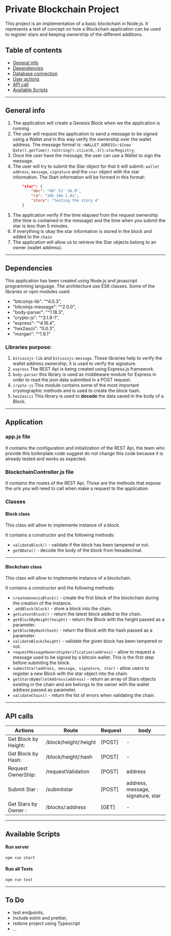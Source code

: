 # Private Blockchain Project

This project is an implementation of a basic blockchain in Node.js. It represents a test of concept on how a Blockchain application can be used to register stars and keeping ownership of the different additions.


## Table of contents

* [General info](#general-info)
* [Dependencies](#dependencies)
* [Database connection](#database-connection)
* [User actions](#users-action)
* [API call](#api-call)
* [Available Scripts](#available-scripts)
---

## General info

1. The application will create a Genesis Block when we the application is running.
2. The user will request the application to send a message to be signed using a Wallet and in this way verify the ownership over the wallet address. The message format is: `<WALLET_ADRESS>:${new Date().getTime().toString().slice(0,-3)}:starRegistry`;
3. Once the user have the message, the user can use a Wallet to sign the message.
4. The user will try to submit the Star object for that it will submit: `wallet address`, `message`, `signature` and the `star` object with the star information.
    The Start information will be formed in this format:
    ```json
        "star": {
            "dec": "68° 52' 56.9",
            "ra": "16h 29m 1.0s",
            "story": "Testing the story 4"
		}
    ```
5. The application verify if the time elapsed from the request ownership (the time is contained in the message) and the time when you submit the star is less than 5 minutes.
6. If everything is okay the star information is stored in the block and added to the `chain`
7. The application will allow us to retrieve the Star objects belong to an owner (wallet address).
---

## Dependencies

This application has been created using Node.js and javascript programming language. The architecture use ES6 classes.
Some of the libraries or npm modules used:
* "bitcoinjs-lib": "^4.0.3",
* "bitcoinjs-message": "^2.0.0",
* "body-parser": "^1.18.3",
* "crypto-js": "^3.1.9-1",
* "express": "^4.16.4",
* "hex2ascii": "0.0.3",
* "morgan": "^1.9.1"

### Libraries purpose:

1. `bitcoinjs-lib` and `bitcoinjs-message`. Those libraries help to verify the wallet address ownership, it is used to verify the signature.
2. `express` The REST Api is being created using Express.js framework.
3. `body-parser` this library is used as middleware module for Express in order to read the json data submitted in a POST request.
4. `crypto-js` This module contains some of the most important cryotographic methods and is used to create the block hash.
5. `hex2ascii` This library is used to **decode** the data saved in the body of a Block.
---


## Application

### app.js file 

It contains the configuration and initialization of the REST Api, the team who provide this boilerplate code suggest do not change this code because it is already tested and works as expected.

### BlockchainController.js file 

It contains the routes of the REST Api. Those are the methods that expose the urls you will need to call when make a request to the application.

### Classes

#### Block class

This class will allow to implemente instance of a block. 

It contains a constructor and the following methods:
  - `validateBlock()` - validate if the block has been tampered or not.
  - `getBData()` - decode the body of the block from hexadecimal.
 
---

#### Blockchain class

This class will allow to implemente instance of a blockchain. 

It contains a constructor and the following methods:
  - `createGenesisBlock()` - create the first block of the blockchain during the creation of the instance.
  - `_addBlock(block)` - store a block into the chain. 
  - `getLatestBlock()` - return the latest block added to the chain.
  - `getBlockByHeight(height)` - return the Block with the height passed as a parameter.
  - `getBlockByHash(hash)` - return the Block with the hash passed as a parameter.
  - `validateBlock(height)` - validate the given block has been tampered or not.
  - `requestMessageOwnershipVerification(address)` - allow to request a message used to be signed by a bitcoin wallet. This is the first step before submiting the block.
  - `submitStar(address, message, signature, star)` - allow users to register a new Block with the star object into the chain.
  - `getStarsByWalletAddress(address)` - return an array of Stars objects existing in the chain and are belongs to the owner with the wallet address passed as parameter.
  - `validateChain()` - return the list of errors when validating the chain.

---

## API calls

|  Actions |  Route |  Request  |  body  |
| ------------- |-------------| -----| -------------  |
|  Get Block by Height:       | /block/height/:height  | [POST]  |  -  |
|  Get Block by Hash:       | /block/height/:hash  | [POST]  |  -  |
|  Request OwnerShip:        | /requestValidation | [POST]  |  address  |
|  Submit Star :  | /submitstar  | [POST]  |  address, message, signature, star  |
|  Get Stars by Owner :  | /blocks/:address |  [GET]  |  -  |

---

## Available Scripts

#### Run server
`npm run start`

#### Run all Tests
`npm run test`

---

## To Do

- test endpoints,
- include eslint and prettier,
- redone project using Typescript
- ...

